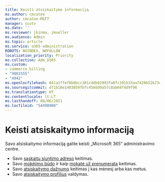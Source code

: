 ```yaml
---
title: Keisti atsiskaitymo informaciją
ms.author: cmcatee
author: cmcatee-MSFT
manager: scotv
ms.date: ''
ms.reviewer: jkinma, jmueller
ms.audience: Admin
ms.topic: article
ms.service: o365-administration
ROBOTS: NOINDEX, NOFOLLOW
localization_priority: Priority
ms.collection: Adm_O365
ms.custom:
- commerce_billing
- "9002555"
- "4942"
ms.openlocfilehash: 841a1ffef8b6bcc381cddb82993fa0fc391b33aa7429b52b73cd0c0da3b879f7
ms.sourcegitcommit: d71b18e1403859fbfc45ddd9a57c8ab68f4d9f96
ms.translationtype: HT
ms.contentlocale: lt-LT
ms.lasthandoff: 08/06/2021
ms.locfileid: "54498908"
---
```

# <a name="change-billing-information"></a>Keisti atsiskaitymo informaciją

Savo atsiskaitymo informaciją galite keisti „Microsoft 365“ administravimo centre. 

- Savo [sąskaitų siuntimo adreso](/microsoft-365/commerce/billing-and-payments/change-your-billing-addresses) keitimas.
- Savo [mokėjimo būdo](/microsoft-365/commerce/billing-and-payments/manage-payment-methods) ir kaip [mokate už prenumeratą](/microsoft-365/commerce/billing-and-payments/pay-for-your-subscription) keitimas.
- Savo [atsiskaitymo dažnumo](/microsoft-365/commerce/billing-and-payments/change-payment-frequency) keitimas į kas mėnesį arba kas metus.
- Savo [atsiskaitymo profilius](/microsoft-365/commerce/billing-and-payments/manage-billing-profiles) valdymas.
